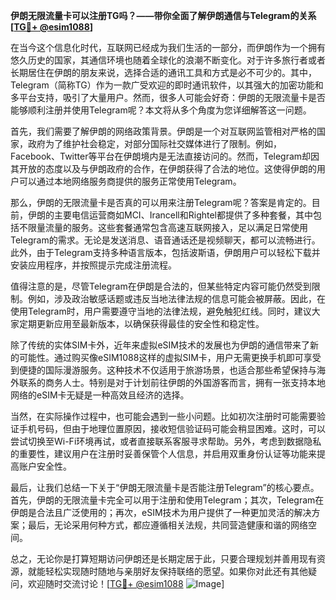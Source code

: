 **伊朗无限流量卡可以注册TG吗？——带你全面了解伊朗通信与Telegram的关系[[TG💪+ @esim1088](https://t.me/s/esim1088)]**

在当今这个信息化时代，互联网已经成为我们生活的一部分，而伊朗作为一个拥有悠久历史的国家，其通信环境也随着全球化的浪潮不断变化。对于许多旅行者或者长期居住在伊朗的朋友来说，选择合适的通讯工具和方式是必不可少的。其中，Telegram（简称TG）作为一款广受欢迎的即时通讯软件，以其强大的加密功能和多平台支持，吸引了大量用户。然而，很多人可能会好奇：伊朗的无限流量卡是否能够顺利注册并使用Telegram呢？本文将从多个角度为您详细解答这一问题。

首先，我们需要了解伊朗的网络政策背景。伊朗是一个对互联网监管相对严格的国家，政府为了维护社会稳定，对部分国际社交媒体进行了限制。例如，Facebook、Twitter等平台在伊朗境内是无法直接访问的。然而，Telegram却因其开放的态度以及与伊朗政府的合作，在伊朗获得了合法的地位。这使得伊朗的用户可以通过本地网络服务商提供的服务正常使用Telegram。

那么，伊朗的无限流量卡是否真的可以用来注册Telegram呢？答案是肯定的。目前，伊朗的主要电信运营商如MCI、Irancell和Rightel都提供了多种套餐，其中包括不限量流量的服务。这些套餐通常包含高速互联网接入，足以满足日常使用Telegram的需求。无论是发送消息、语音通话还是视频聊天，都可以流畅进行。此外，由于Telegram支持多种语言版本，包括波斯语，伊朗用户可以轻松下载并安装应用程序，并按照提示完成注册流程。

值得注意的是，尽管Telegram在伊朗是合法的，但某些特定内容可能仍然受到限制。例如，涉及政治敏感话题或违反当地法律法规的信息可能会被屏蔽。因此，在使用Telegram时，用户需要遵守当地的法律法规，避免触犯红线。同时，建议大家定期更新应用至最新版本，以确保获得最佳的安全性和稳定性。

除了传统的实体SIM卡外，近年来虚拟eSIM技术的发展也为伊朗的通信带来了新的可能性。通过购买像eSIM1088这样的虚拟SIM卡，用户无需更换手机即可享受到便捷的国际漫游服务。这种技术不仅适用于旅游场景，也适合那些希望保持与海外联系的商务人士。特别是对于计划前往伊朗的外国游客而言，拥有一张支持本地网络的eSIM卡无疑是一种高效且经济的选择。

当然，在实际操作过程中，也可能会遇到一些小问题。比如初次注册时可能需要验证手机号码，但由于地理位置原因，接收短信验证码可能会稍显困难。这时，可以尝试切换至Wi-Fi环境再试，或者直接联系客服寻求帮助。另外，考虑到数据隐私的重要性，建议用户在注册时妥善保管个人信息，并启用双重身份认证等功能来提高账户安全性。

最后，让我们总结一下关于“伊朗无限流量卡是否能注册Telegram”的核心要点。首先，伊朗的无限流量卡完全可以用于注册和使用Telegram；其次，Telegram在伊朗是合法且广泛使用的；再次，eSIM技术为用户提供了一种更加灵活的解决方案；最后，无论采用何种方式，都应遵循相关法规，共同营造健康和谐的网络空间。

总之，无论你是打算短期访问伊朗还是长期定居于此，只要合理规划并善用现有资源，就能轻松实现随时随地与亲朋好友保持联络的愿望。如果你对此还有其他疑问，欢迎随时交流讨论！[[TG💪+ @esim1088](https://t.me/s/esim1088) ![Image](https://i.postimg.cc/4NQfJmqS/Snipaste-2025-05-13-00-14-12.png)]